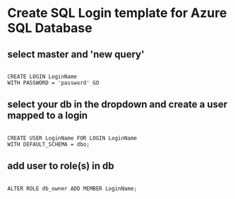 # Create SQL Login template for Azure SQL Database
## select master and 'new query'
<pre><code>
CREATE LOGIN LoginName 	
WITH PASSWORD = 'password' GO
</code></pre>
## select your db in the dropdown and create a user mapped to a login 
<pre><code>
CREATE USER LoginName FOR LOGIN LoginName 
WITH DEFAULT_SCHEMA = dbo;
</code></pre> 
## add user to role(s) in db
<pre><code>
ALTER ROLE db_owner ADD MEMBER LoginName;
</code></pre> 
